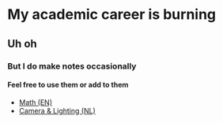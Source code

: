 # My academic career is burning

## Uh oh

### But I do make notes occasionally

#### Feel free to use them or add to them

- [Math (EN)](mathematics-notes/)
- [Camera & Lighting (NL)](camera-en-belichtingstechniek-notes/)